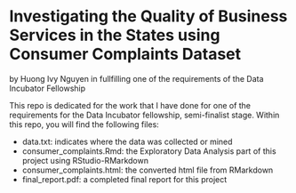# Investigating the Quality of Business Services in the States using Consumer Complaints Dataset
by Huong Ivy Nguyen in fullfilling one of the requirements of the Data Incubator Fellowship

This repo is dedicated for the work that I have done for one of the requirements for the Data Incubator fellowship, semi-finalist stage. Within this repo, you will find the following files: 

+ data.txt: indicates where the data was collected or mined
+ consumer_complaints.Rmd: the Exploratory Data Analysis part of this project using RStudio-RMarkdown
+ consumer_complaints.html: the converted html file from RMarkdown
+ final_report.pdf: a completed final report for this project 